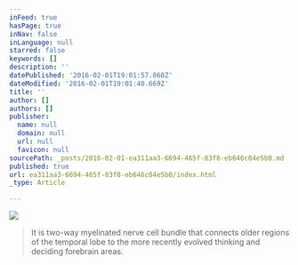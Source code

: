 ```yaml
---
inFeed: true
hasPage: true
inNav: false
inLanguage: null
starred: false
keywords: []
description: ''
datePublished: '2016-02-01T19:01:57.868Z'
dateModified: '2016-02-01T19:01:40.669Z'
title: ''
author: []
authors: []
publisher:
  name: null
  domain: null
  url: null
  favicon: null
sourcePath: _posts/2016-02-01-ea311aa3-6694-465f-83f8-eb646c04e5b0.md
published: true
url: ea311aa3-6694-465f-83f8-eb646c04e5b0/index.html
_type: Article

---
```

![](https://the-grid-user-content.s3-us-west-2.amazonaws.com/6fef566f-012a-43ef-9d00-d0fb2d92118c.jpg)

> It is two-way myelinated nerve cell bundle that connects older regions of the temporal lobe to the more recently evolved thinking and deciding forebrain areas.